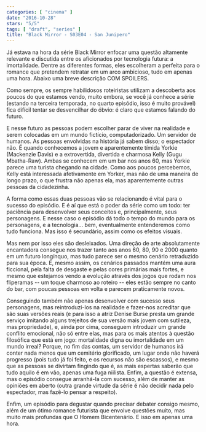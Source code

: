 ```yaml
---
categories: [ "cinema" ]
date: "2016-10-28"
stars: "5/5"
tags: [ "draft", "series" ]
title: "Black Mirror - S03E04 - San Junipero"
---
```

Já estava na hora da série Black Mirror enfocar uma questão altamente
relevante e discutida entre os aficionados por tecnologia futura: a
imortalidade. Dentre as diferentes formas, eles escolheram a perfeita
para o romance que pretendem retratar em um arco ambicioso, tudo em
apenas uma hora. Abaixo uma breve descrição COM SPOILERS.

Como sempre, os sempre habilidosos roteiristas utilizam a descoberta
aos poucos do que estamos vendo, muito embora, se você já conhece
a série (estando na terceira temporada, no quarto episódio, isso
é muito provável) fica difícil tentar se desvencilhar do óbvio:
é claro que estamos falando do futuro.

E nesse futuro as pessoas podem escolher parar de viver na realidade
e serem colocadas em um mundo fictício, computadorizado. Um servidor
de humanos. As pessoas envolvidas na história já sabem disso; o
espectador não. É quando conhecemos a jovem e aparentemente tímida
Yorkie (Mackenzie Davis) e a extrovertida, divertida e charmosa Kelly
(Gugu Mbatha-Raw). Ambas se conhecem em um bar nos anos 60, mas Yorkie
parece uma turista chegando na cidade. Como aos poucos percebemos,
Kelly está interessada afetivamente em Yorker, mas não de uma maneira
de longo prazo, o que frustra não apenas ela, mas aparentemente outras
pessoas da cidadezinha.

A forma como essas duas pessoas vão se relacionando é vital para o
sucesso do episódio. E é aí que está o poder da série como um todo:
ter paciência para desenvolver seus conceitos e, principalmente, seus
personagens. E nesse caso o episódio dá todo o tempo do mundo para os
personagens, e a tecnologia... bem, eventualmente entenderemos como tudo
funciona. Mas isso é secundário, assim como os efeitos visuais.

Mas nem por isso eles são desleixados. Uma direção de arte
absolutamente encantadora consegue nos trazer tanto aos anos 60, 80,
90 e 2000 quanto em um futuro longínquo, mas tudo parece ser o mesmo
cenário retraduzido para sua época. E, mesmo assim, os cenários
passados mantém uma aura ficcional, pela falta de desgaste e pelas cores
primárias mais fortes, e mesmo que estejamos vendo a evolução através
dos jogos que rodam nos fliperamas -- um toque charmoso ao roteiro --
eles estão sempre no canto do bar, com poucas pessoas em volta e parecem
praticamente novos.

Conseguindo também não apenas desenvolver com sucesso seus personagens,
mas reintroduzi-los na realidade e fazer-nos acreditar que são suas
versões reais (e para isso a atriz Denise Burse presta um grande
serviço imitando alguns trejeitos de sua versão mais jovem com
sutileza, mas propriedade), e, ainda por cima, conseguem introduzir
um grande conflito emocional, não só entre elas, mas para os mais
atentos à questão filosófica que está em jogo: mortalidade digna ou
imortalidade em um mundo irreal? Porque, no fim das contas, um servidor
de humanos irá conter nada menos que um cemitério glorificado,
um lugar onde não haverá progresso (pois tudo já foi feito, e
os recursos não são escassos), e mesmo que as pessoas se divirtam
fingindo que é, as mais espertas saberão que tudo aquilo é em vão,
apenas uma fuga niilista. Enfim, a questão é extensa, mas o episódio
consegue arranhá-la com sucesso, além de manter as opiniões em aberto
(outra grande virtude da série é não decidir nada pelo espectador,
mas fazê-lo pensar a respeito).

Enfim, um episódio para degustar quando precisar debater consigo mesmo,
além de um ótimo romance futurista que envolve questões muito, mas
muito mais profundas que O Homem Bicentenário. E isso em apenas uma
hora.
